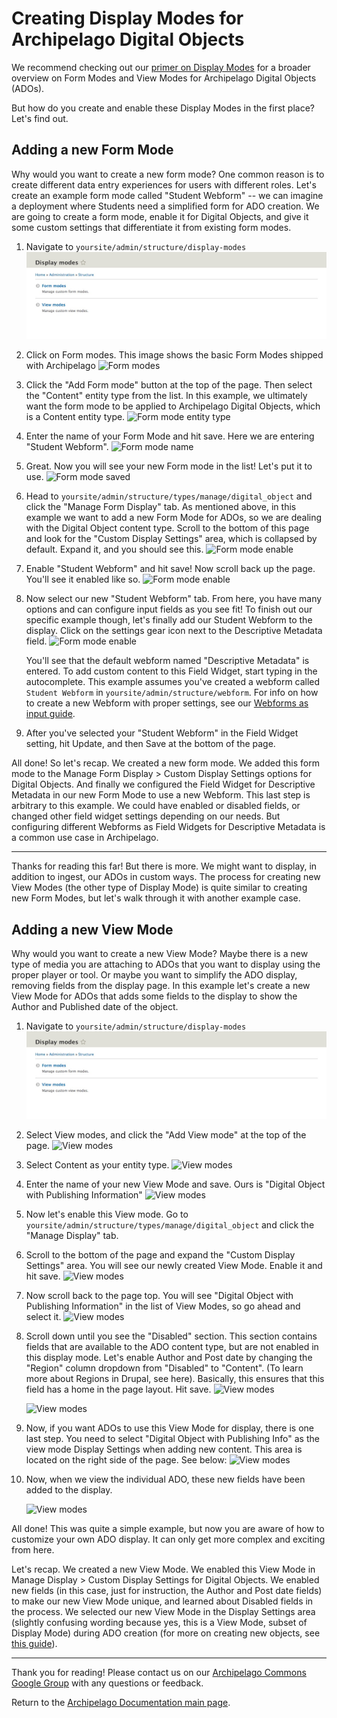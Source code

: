 # Creating Display Modes for Archipelago Digital Objects

We recommend checking out our [primer on Display Modes](docs/webformsasinput.md) for a broader overview on Form Modes and View Modes for Archipelago Digital Objects (ADOs).

But how do you create and enable these Display Modes in the first place? Let's find out.

## Adding a new Form Mode

Why would you want to create a new form mode? One common reason is to create different data entry experiences for users with different roles. Let's create an example form mode called "Student Webform" --  we can imagine a deployment where Students need a simplified form for ADO creation. We are going to create a form mode, enable it for Digital Objects, and give it some custom settings that differentiate it from existing form modes.

1. Navigate to `yoursite/admin/structure/display-modes`
<span>![Display modes](../imgs/display-modes.jpg)</span>

2. Click on Form modes. This image shows the basic Form Modes shipped with Archipelago
<span>![Form modes](../imgs/form-modes-default.png)</span>

3. Click the "Add Form mode" button at the top of the page. Then select the "Content" entity type from the list. In this example, we ultimately want the form mode to be applied to Archipelago Digital Objects, which is a Content entity type.
<span>![Form mode entity type](../imgs/form-mode-entity-type.png)</span>

4. Enter the name of your Form Mode and hit save. Here we are entering "Student Webform".
<span>![Form mode name](../imgs/form-mode-name.png)</span>

5. Great. Now you will see your new Form mode in the list! Let's put it to use.
<span>![Form mode saved](../imgs/form-mode-saved.png)</span>

6. Head to `yoursite/admin/structure/types/manage/digital_object` and click the "Manage Form Display" tab. As mentioned above, in this example we want to add a new Form Mode for ADOs, so we are dealing with the Digital Object content type. Scroll to the bottom of this page and look for the "Custom Display Settings" area, which is collapsed by default. Expand it, and you should see this.
<span>![Form mode enable](../imgs/form-mode-enable.png)</span>

7. Enable "Student Webform" and hit save! Now scroll back up the page. You'll see it enabled like so.
<span>![Form mode enable](../imgs/form-mode-enable-2.png)</span>

8. Now select our new "Student Webform" tab. From here, you have many options and can configure input fields as you see fit! To finish out our specific example though, let's finally add our Student Webform to the display. Click on the settings gear icon next to the Descriptive Metadata field.
<span>![Form mode enable](../imgs/form-mode-add-webform.png)</span>

   You'll see that the default webform named "Descriptive Metadata" is entered. To add custom content to this Field Widget, start typing in the autocomplete. This example assumes you've created a webform called `Student Webform` in `yoursite/admin/structure/webform`. For info on how to create a new Webform with proper settings, see our [Webforms as input guide](docs/webformsasinput.md).

9. After you've selected your "Student Webform" in the Field Widget setting, hit Update, and then Save at the bottom of the page.


All done! So let's recap. We created a new form mode. We added this form mode to the Manage Form Display > Custom Display Settings options for Digital Objects. And finally we configured the Field Widget for Descriptive Metadata in our new Form Mode to use a new Webform. This last step is arbitrary to this example. We could have enabled or disabled fields, or changed other field widget settings depending on our needs. But configuring different Webforms as Field Widgets for Descriptive Metadata is a common use case in Archipelago.

---
Thanks for reading this far! But there is more. We might want to display, in addition to ingest, our ADOs in custom ways. The process for creating new View Modes (the other type of Display Mode) is quite similar to creating new Form Modes, but let's walk through it with another example case.

## Adding a new View Mode
Why would you want to create a new View Mode? Maybe there is a new type of media you are attaching to ADOs that you want to display using the proper player or tool. Or maybe you want to simplify the ADO display, removing fields from the display page. In this example let's create a new View Mode for ADOs that adds some fields to the display to show the Author and Published date of the object.

1. Navigate to `yoursite/admin/structure/display-modes`
<span>![Display modes](../imgs/display-modes.jpg)</span>

2. Select View modes, and click the "Add View mode" at the top of the page.
<span>![View modes](../imgs/view-mode-add.png)</span>

3. Select Content as your entity type.
<span>![View modes](../imgs/view-mode-entity-type.png)</span>

4. Enter the name of your new View Mode and save. Ours is "Digital Object with Publishing Information"
<span>![View modes](../imgs/view-mode-name.png)</span>

5. Now let's enable this View mode. Go to `yoursite/admin/structure/types/manage/digital_object` and click the "Manage Display" tab.

6. Scroll to the bottom of the page and expand the "Custom Display Settings" area. You will see our newly created View Mode. Enable it and hit save.
<span>![View modes](../imgs/view-mode-enable.png)</span>

7. Now scroll back to the page top. You will see "Digital Object with Publishing Information" in the list of View Modes, so go ahead and select it.
<span>![View modes](../imgs/view-mode-enable2.png)</span>

8. Scroll down until you see the "Disabled" section. This section contains fields that are available to the ADO content type, but are not enabled in this display mode. Let's enable Author and Post date by changing the "Region" column dropdown from "Disabled" to "Content". (To learn more about Regions in Drupal, see here). Basically, this ensures that this field has a home in the page layout. Hit save.
<span>![View modes](../imgs/view-mode-disabled.png)</span>

   <span>![View modes](../imgs/view-mode-content-disabled.png)</span>

9. Now, if you want ADOs to use this View Mode for display, there is one last step. You need to select "Digital Object with Publishing Info" as the view mode Display Settings when adding new content. This area is located on the right side of the page. See below:
<span>![View modes](../imgs/view-mode-display-settings.png)</span>

10. Now, when we view the individual ADO, these new fields have been added to the display.

    <span>![View modes](../imgs/view-mode-final.png)</span>

All done! This was quite a simple example, but now you are aware of how to customize your own ADO display. It can only get more complex and exciting from here.

Let's recap. We created a new View Mode. We enabled this View Mode in Manage Display > Custom Display Settings for Digital Objects. We enabled new fields (in this case, just for instruction, the Author and Post date fields) to make our new View Mode unique, and learned about Disabled fields in the process. We selected our new View Mode in the Display Settings area (slightly confusing wording because yes, this is a View Mode, subset of Display Mode) during ADO creation (for more on creating new objects, see [this guide](../docs/firstobject.md)).

---

Thank you for reading! Please contact us on our [Archipelago Commons Google Group](https://groups.google.com/forum/#!forum/archipelago-commons) with any questions or feedback.

Return to the [Archipelago Documentation main page](../README.md).
